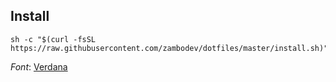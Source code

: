 ## Install

```
sh -c "$(curl -fsSL https://raw.githubusercontent.com/zambodev/dotfiles/master/install.sh)"
```

*Font*: [Verdana](https://www.dafontfree.io/verdana-font/)
